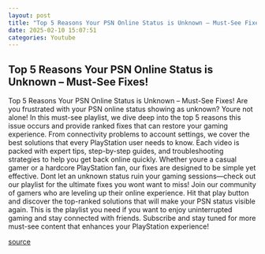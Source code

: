 ```yaml
---
layout: post
title: "Top 5 Reasons Your PSN Online Status is Unknown – Must-See Fixes!"
date: 2025-02-10 15:07:51
categories: Youtube
---
```


## Top 5 Reasons Your PSN Online Status is Unknown – Must-See Fixes!

Top 5 Reasons Your PSN Online Status is Unknown – Must-See Fixes!
Are you frustrated with your PSN online status showing as unknown? Youre not alone! In this must-see playlist, we dive deep into the top 5 reasons this issue occurs and provide ranked fixes that can restore your gaming experience. 
From connectivity problems to account settings, we cover the best solutions that every PlayStation user needs to know. Each video is packed with expert tips, step-by-step guides, and troubleshooting strategies to help you get back online quickly. 
Whether youre a casual gamer or a hardcore PlayStation fan, our fixes are designed to be simple yet effective. Dont let an unknown status ruin your gaming sessions—check out our playlist for the ultimate fixes you wont want to miss!
Join our community of gamers who are leveling up their online experience. Hit that play button and discover the top-ranked solutions that will make your PSN status visible again. This is the playlist you need if you want to enjoy uninterrupted gaming and stay connected with friends. 
Subscribe and stay tuned for more must-see content that enhances your PlayStation experience!

[source](https://www.youtube.com/playlist?list=PLLrgII1YrCjBmbzoUacJ8pArPxzxxF7ja)